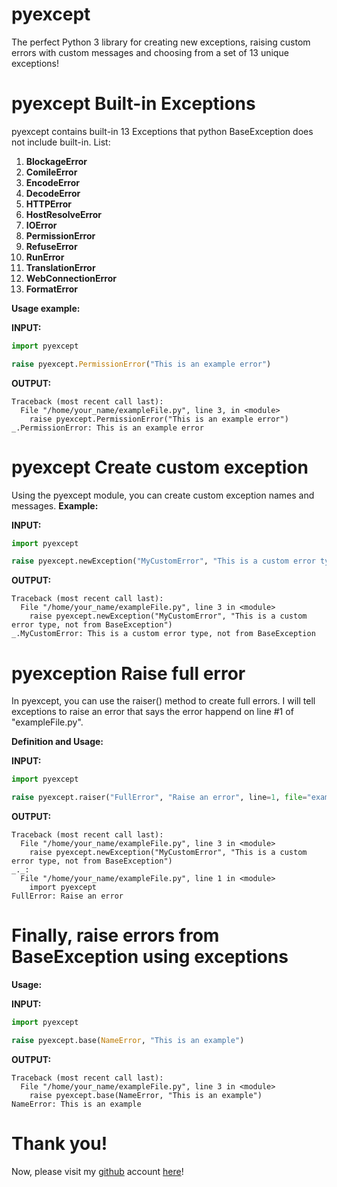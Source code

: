 # pyexcept

The perfect Python 3 library for creating new exceptions, raising custom errors with custom messages and choosing from a set of 13 unique exceptions!

# pyexcept Built-in Exceptions

pyexcept contains built-in 13 Exceptions that python BaseException does not include built-in.
List:

1)  **BlockageError**
2)  **ComileError**
3)  **EncodeError**
4)  **DecodeError**
5)  **HTTPError**
6)  **HostResolveError**
7)  **IOError**
8)  **PermissionError**
9)  **RefuseError**
10) **RunError**
11) **TranslationError**
12) **WebConnectionError**
13) **FormatError**

__Usage example:__

**INPUT:**
```python
import pyexcept

raise pyexcept.PermissionError("This is an example error")
```

**OUTPUT:**
```
Traceback (most recent call last):
  File "/home/your_name/exampleFile.py", line 3, in <module>
    raise pyexcept.PermissionError("This is an example error")
_.PermissionError: This is an example error
```

# pyexcept Create custom exception

Using the pyexcept module, you can create custom exception names and messages.
__Example:__

**INPUT:**
```python
import pyexcept

raise pyexcept.newException("MyCustomError", "This is a custom error type, not from BaseException")
```

**OUTPUT:**
```
Traceback (most recent call last):
  File "/home/your_name/exampleFile.py", line 3 in <module>
    raise pyexcept.newException("MyCustomError", "This is a custom error type, not from BaseException")
_.MyCustomError: This is a custom error type, not from BaseException
```

# pyexception Raise full error

In pyexcept, you can use the raiser() method to create full errors.
I will tell exceptions to raise an error that says the error happend on line #1 of "exampleFile.py".

__Definition and Usage:__

**INPUT:**
```python
import pyexcept

raise pyexcept.raiser("FullError", "Raise an error", line=1, file="exampleFile.py")
```

**OUTPUT:**
```
Traceback (most recent call last):
  File "/home/your_name/exampleFile.py", line 3 in <module>
    raise pyexcept.newException("MyCustomError", "This is a custom error type, not from BaseException")
_._:
  File "/home/your_name/exampleFile.py", line 1 in <module>
    import pyexcept
FullError: Raise an error
```

# Finally, raise errors from BaseException using exceptions

__Usage:__

**INPUT:**
```python
import pyexcept

raise pyexcept.base(NameError, "This is an example")
```

**OUTPUT:**
```
Traceback (most recent call last):
  File "/home/your_name/exampleFile.py", line 3 in <module>
    raise pyexcept.base(NameError, "This is an example")
NameError: This is an example
```

# Thank you!

Now, please visit my [github](https://github.com) account [here](https://github.com/Minetezter)!
